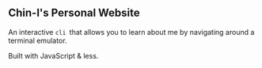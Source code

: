 ## Chin-I's Personal Website

An interactive `cli `that allows you to learn about me by navigating around a terminal emulator.

Built with JavaScript & less.
